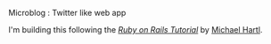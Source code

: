 Microblog : Twitter like web app

I'm building this following the [*Ruby on Rails Tutorial*](http://railstutorial.org/)
by [Michael Hartl](http://michaelhartl.com/).


